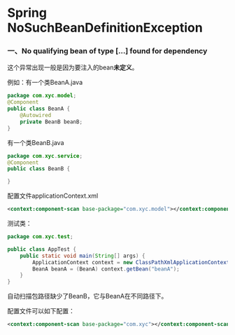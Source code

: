 # Spring NoSuchBeanDefinitionException

### 一、No qualifying bean of type […] found for dependency

这个异常出现一般是因为要注入的bean**未定义**。

例如：有一个类BeanA.java

```java
package com.xyc.model;
@Component
public class BeanA {
    @Autowired
    private BeanB beanB;
}
```

有一个类BeanB.java

```java
package com.xyc.service;
@Component
public class BeanB {

}
```

配置文件applicationContext.xml

```xml
<context:component-scan base-package="com.xyc.model"></context:component-scan>
```

测试类：

```java
package com.xyc.test;

public class AppTest {
    public static void main(String[] args) {
        ApplicationContext context = new ClassPathXmlApplicationContext("classpath:applicationContext.xml");
        BeanA beanA = (BeanA) context.getBean("beanA");
    }
}
```

自动扫描包路径缺少了BeanB，它与BeanA在不同路径下。

配置文件可以如下配置：

```xml
<context:component-scan base-package="com.xyc"></context:component-scan>
```

